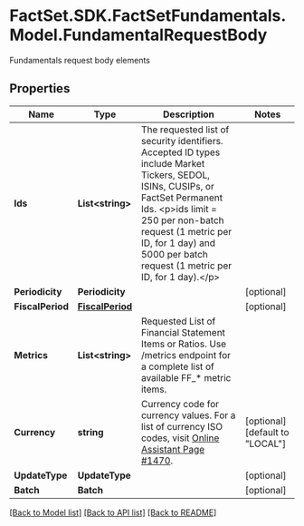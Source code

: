 # FactSet.SDK.FactSetFundamentals.Model.FundamentalRequestBody
Fundamentals request body elements

## Properties

Name | Type | Description | Notes
------------ | ------------- | ------------- | -------------
**Ids** | **List&lt;string&gt;** | The requested list of security identifiers. Accepted ID types include Market Tickers, SEDOL, ISINs, CUSIPs, or FactSet Permanent Ids.  &lt;p&gt;ids limit &#x3D;  250 per non-batch request (1 metric per ID, for 1 day) and 5000 per batch request (1 metric per ID, for 1 day).&lt;/p&gt; | 
**Periodicity** | **Periodicity** |  | [optional] 
**FiscalPeriod** | [**FiscalPeriod**](FiscalPeriod.md) |  | [optional] 
**Metrics** | **List&lt;string&gt;** | Requested List of Financial Statement Items or Ratios. Use /metrics endpoint for a complete list of available FF_* metric items. | 
**Currency** | **string** | Currency code for currency values. For a list of currency ISO codes, visit [Online Assistant Page #1470](https://oa.apps.factset.com/pages/1470). | [optional] [default to "LOCAL"]
**UpdateType** | **UpdateType** |  | [optional] 
**Batch** | **Batch** |  | [optional] 

[[Back to Model list]](../README.md#documentation-for-models) [[Back to API list]](../README.md#documentation-for-api-endpoints) [[Back to README]](../README.md)

